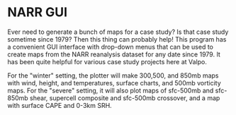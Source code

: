 # NARR GUI
Ever need to generate a bunch of maps for a case study? Is that case study sometime since 1979? Then this thing can probably help!
This program has a convenient GUI interface with drop-down menus that can be used to create maps from the NARR reanalysis dataset for 
any date since 1979. It has been quite helpful for various case study projects here at Valpo.

For the "winter" setting, the plotter will make 300,500, and 850mb maps with wind, height, and temperatures, surface charts, and 500mb vorticity maps.
For the "severe" setting, it will also plot maps of sfc-500mb and sfc-850mb shear, supercell composite and sfc-500mb crossover, and a map with surface CAPE and 0-3km SRH.
